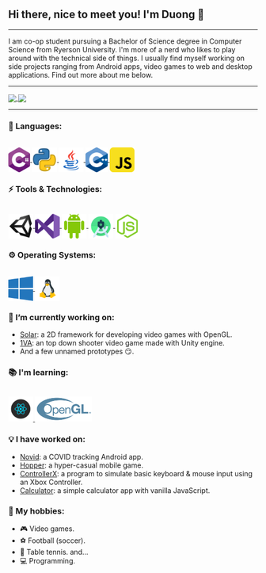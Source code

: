 ## Hi there, nice to meet you! I'm Duong 👋

---

<!-- Insert banner image -->

I am co-op student pursuing a Bachelor of Science degree in Computer Science from Ryerson University. I'm more of a nerd who likes to play around with the technical side of things. I usually find myself working on side projects ranging from Android apps, video games to web and desktop applications. Find out more about me below.

---

<a href="https://github.com/ThaiDuongVu">
    <img align="center" src="https://github-readme-stats.vercel.app/api?username=ThaiDuongVu&show_icons=true&theme=react&count_private=true" />
</a>
<a href="https://github.com/ThaiDuongVu">
    <img align="center" src="https://github-readme-stats.vercel.app/api/top-langs/?username=ThaiDuongVu&show_icons=true&theme=react&layout=compact&langs_count=10&hide=shaderlab,hlsl,objective-c,assembly" />
</a>

---

### 📕 Languages:

<br />

<a href="">
    <img src="./icons/c-sharp.png" height=50 align="center">
</a>
<a href="">
    <img src="./icons/python.png" height=50 align="center">
</a>
<a href="">
    <img src="./icons/java.png" height=50 align="center">
</a>
<a href="">
    <img src="./icons/cpp.png" height=50 align="center">
</a>
<a href="">
    <img src="./icons/js.png" height=50 align="center">    
</a>


<br />

### ⚡ Tools & Technologies:

<br />

<a href="">
    <img src="./icons/unity.png" height=50 align="center">
</a>
<a href="">
    <img src="./icons/visual-studio.png" height=50 align="center">
</a>
<a href="">
    <img src="./icons/android.png" height=50 align="center">
</a>
<a href="">
    <img src="./icons/android-studio.png" height=50 align="center">
</a>
<a href="">
    <img src="./icons/nodejs.png" height=50 align="center">
</a>

<br />

### ⚙ Operating Systems:

<br />

<a href="">
    <img src="./icons/windows.png" height=50 align="center">
</a>
<a href="">
    <img src="./icons/linux.png" height=50 align="center">
</a>

<br />

### 🔭 I’m currently working on:

- [Solar](https://github.com/ThaiDuongVu/Solar): a 2D framework for developing video games with OpenGL.
- [1VA](https://github.com/ThaiDuongVu/1VA): an top down shooter video game made with Unity engine.
- And a few unnamed prototypes 😏.

### 📚 I'm learning:

<br />

<a href="">
    <img src="./icons/reactjs.png" height=50>
</a>
<a href="">
    <img src="./icons/opengl.png" height=50>
</a>

<br />

### 💡 I have worked on:

- [Novid](https://github.com/ThaiDuongVu/Novid): a COVID tracking Android app.
- [Hopper](https://github.com/ThaiDuongVu/Hopper): a hyper-casual mobile game.
- [ControllerX](https://github.com/ThaiDuongVu/ControllerX): a program to simulate basic keyboard & mouse input using an Xbox Controller.
- [Calculator](https://github.com/ThaiDuongVu/Calculator): a simple calculator app with vanilla JavaScript.

### 🤟 My hobbies:

- 🎮 Video games.
- ⚽ Football (soccer).
- 🏓 Table tennis.
and...
- 💻 Programming.
